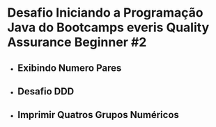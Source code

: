 # Desafio Iniciando a Programação Java do Bootcamps everis Quality Assurance Beginner #2 



- ## Exibindo Numero Pares

- ## Desafio DDD

- ## Imprimir Quatros Grupos Numéricos



